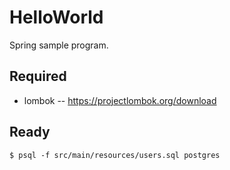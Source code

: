 HelloWorld
==========

Spring sample program.

Required
--------

- lombok
-- https://projectlombok.org/download

Ready
-----

```
$ psql -f src/main/resources/users.sql postgres
```
